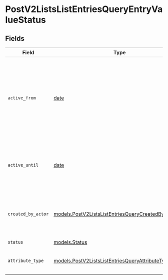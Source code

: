 # PostV2ListsListEntriesQueryEntryValueStatus


## Fields

| Field                                                                                                                       | Type                                                                                                                        | Required                                                                                                                    | Description                                                                                                                 | Example                                                                                                                     |
| --------------------------------------------------------------------------------------------------------------------------- | --------------------------------------------------------------------------------------------------------------------------- | --------------------------------------------------------------------------------------------------------------------------- | --------------------------------------------------------------------------------------------------------------------------- | --------------------------------------------------------------------------------------------------------------------------- |
| `active_from`                                                                                                               | [date](https://docs.python.org/3/library/datetime.html#date-objects)                                                        | :heavy_check_mark:                                                                                                          | The point in time at which this value was made "active". `active_from` can be considered roughly analogous to `created_at`. | 2023-01-01T15:00:00.000000000Z                                                                                              |
| `active_until`                                                                                                              | [date](https://docs.python.org/3/library/datetime.html#date-objects)                                                        | :heavy_check_mark:                                                                                                          | The point in time at which this value was deactivated. If `null`, the value is active.                                      | 2023-01-01T15:00:00.000000000Z                                                                                              |
| `created_by_actor`                                                                                                          | [models.PostV2ListsListEntriesQueryCreatedByActor13](../models/postv2listslistentriesquerycreatedbyactor13.md)              | :heavy_check_mark:                                                                                                          | The actor that created this value.                                                                                          | {<br/>"type": "workspace-member",<br/>"id": "50cf242c-7fa3-4cad-87d0-75b1af71c57b"<br/>}                                    |
| `status`                                                                                                                    | [models.Status](../models/status.md)                                                                                        | :heavy_check_mark:                                                                                                          | N/A                                                                                                                         |                                                                                                                             |
| `attribute_type`                                                                                                            | [models.PostV2ListsListEntriesQueryAttributeTypeStatus](../models/postv2listslistentriesqueryattributetypestatus.md)        | :heavy_check_mark:                                                                                                          | The attribute type of the value.                                                                                            | status                                                                                                                      |